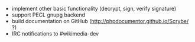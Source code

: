 * implement other basic functionality (decrypt, sign, verify signature)
* support PECL gnupg backend
* build documentation on GitHub (http://phpdocumentor.github.io/Scrybe/ ?)
* IRC notifications to #wikimedia-dev

